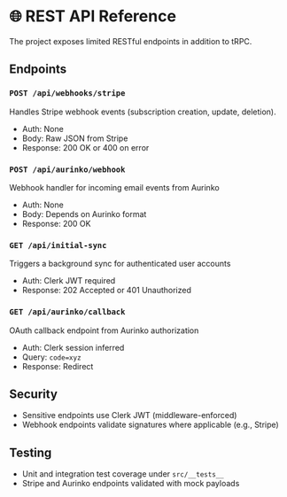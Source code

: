 # 🌐 REST API Reference

The project exposes limited RESTful endpoints in addition to tRPC.

## Endpoints

### `POST /api/webhooks/stripe`

Handles Stripe webhook events (subscription creation, update, deletion).

* Auth: None
* Body: Raw JSON from Stripe
* Response: 200 OK or 400 on error

### `POST /api/aurinko/webhook`

Webhook handler for incoming email events from Aurinko

* Auth: None
* Body: Depends on Aurinko format
* Response: 200 OK

### `GET /api/initial-sync`

Triggers a background sync for authenticated user accounts

* Auth: Clerk JWT required
* Response: 202 Accepted or 401 Unauthorized

### `GET /api/aurinko/callback`

OAuth callback endpoint from Aurinko authorization

* Auth: Clerk session inferred
* Query: `code=xyz`
* Response: Redirect

## Security

* Sensitive endpoints use Clerk JWT (middleware-enforced)
* Webhook endpoints validate signatures where applicable (e.g., Stripe)

## Testing

* Unit and integration test coverage under `src/__tests__`
* Stripe and Aurinko endpoints validated with mock payloads
